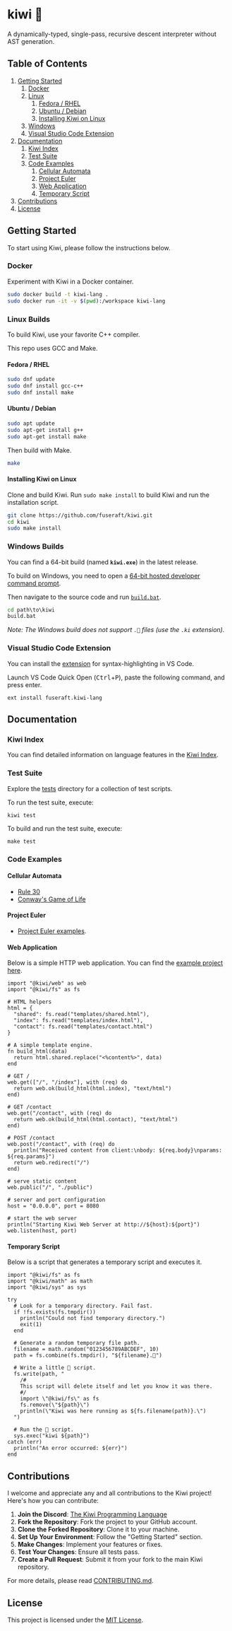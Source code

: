 # kiwi 🥝

A dynamically-typed, single-pass, recursive descent interpreter without AST generation.

## Table of Contents

1. [Getting Started](#getting-started)
   1. [Docker](#docker)
   2. [Linux](#linux-builds)
      1. [Fedora / RHEL](#fedora--rhel)
      2. [Ubuntu / Debian](#ubuntu--debian)
      3. [Installing Kiwi on Linux](#installing-kiwi-on-linux)
   3. [Windows](#windows-builds)
   4. [Visual Studio Code Extension](#visual-studio-code-extension)
2. [Documentation](#documentation)
   1. [Kiwi Index](#kiwi-index)
   1. [Test Suite](#test-suite)
   2. [Code Examples](#code-examples)
      1. [Cellular Automata](#cellular-automata)
      2. [Project Euler](#project-euler)
      3. [Web Application](#web-application)
      4. [Temporary Script](#temporary-script)
3. [Contributions](#contributions)
4. [License](#license)

## Getting Started

To start using Kiwi, please follow the instructions below. 

### Docker

Experiment with Kiwi in a Docker container.

```bash
sudo docker build -t kiwi-lang .
sudo docker run -it -v $(pwd):/workspace kiwi-lang
```

### Linux Builds

To build Kiwi, use your favorite C++ compiler.

This repo uses GCC and Make.

#### Fedora / RHEL

```bash
sudo dnf update
sudo dnf install gcc-c++
sudo dnf install make
```

#### Ubuntu / Debian

```bash
sudo apt update
sudo apt-get install g++
sudo apt-get install make
```

Then build with Make.

```bash
make
```

#### Installing Kiwi on Linux

Clone and build Kiwi.  Run `sudo make install` to build Kiwi and run the installation script.

```bash
git clone https://github.com/fuseraft/kiwi.git
cd kiwi
sudo make install
```

### Windows Builds

You can find a 64-bit build (named **`kiwi.exe`**) in the latest release.

To build on Windows, you need to open a [64-bit hosted developer command prompt](https://learn.microsoft.com/en-us/cpp/build/how-to-enable-a-64-bit-visual-cpp-toolset-on-the-command-line?view=msvc-170).

Then navigate to the source code and run [`build.bat`](build.bat).

```cmd
cd path\to\kiwi
build.bat
```

*Note: The Windows build does not support `.🥝` files (use the `.ki` extension).*

### Visual Studio Code Extension

You can install the [extension](https://marketplace.visualstudio.com/items?itemName=fuseraft.kiwi-lang) for syntax-highlighting in VS Code.

Launch VS Code Quick Open (<kbd>Ctrl</kbd>+<kbd>P</kbd>), paste the following command, and press enter.
```
ext install fuseraft.kiwi-lang
```

## Documentation

### Kiwi Index

You can find detailed information on language features in the [Kiwi Index](docs/README.md).

### Test Suite

Explore the [tests](tests/) directory for a collection of test scripts. 

To run the test suite, execute:

```shell
kiwi test
```

To build and run the test suite, execute:

```shell
make test
```

### Code Examples

#### Cellular Automata

- [Rule 30](examples/ca.🥝)
- [Conway's Game of Life](examples/life.🥝)

#### Project Euler

- [Project Euler examples](examples/project_euler/).

#### Web Application

Below is a simple HTTP web application. You can find the [example project here](examples/webapp/app.🥝).

```kiwi
import "@kiwi/web" as web
import "@kiwi/fs" as fs

# HTML helpers
html = {
  "shared": fs.read("templates/shared.html"),
  "index": fs.read("templates/index.html"),
  "contact": fs.read("templates/contact.html")
}

# A simple template engine.
fn build_html(data)
  return html.shared.replace("<%content%>", data)
end

# GET /
web.get(["/", "/index"], with (req) do
  return web.ok(build_html(html.index), "text/html")
end)

# GET /contact
web.get("/contact", with (req) do
  return web.ok(build_html(html.contact), "text/html")
end)

# POST /contact
web.post("/contact", with (req) do  
  println("Received content from client:\nbody: ${req.body}\nparams: ${req.params}")
  return web.redirect("/")
end)

# serve static content
web.public("/", "./public")

# server and port configuration
host = "0.0.0.0", port = 8080

# start the web server
println("Starting Kiwi Web Server at http://${host}:${port}")
web.listen(host, port)
```

#### Temporary Script

Below is a script that generates a temporary script and executes it.

```kiwi
import "@kiwi/fs" as fs
import "@kiwi/math" as math
import "@kiwi/sys" as sys

try
  # Look for a temporary directory. Fail fast.
  if !fs.exists(fs.tmpdir())
    println("Could not find temporary directory.")
    exit(1)
  end
  
  # Generate a random temporary file path.
  filename = math.random("0123456789ABCDEF", 10)
  path = fs.combine(fs.tmpdir(), "${filename}.🥝")

  # Write a little 🥝 script.
  fs.write(path, "
    /#
    This script will delete itself and let you know it was there.
    #/
    import \"@kiwi/fs\" as fs
    fs.remove(\"${path}\")
    println(\"Kiwi was here running as ${fs.filename(path)}.\")
  ")

  # Run the 🥝 script.
  sys.exec("kiwi ${path}")
catch (err)
  println("An error occurred: ${err}")
end
```

## Contributions

I welcome and appreciate any and all contributions to the Kiwi project! Here's how you can contribute:

1. **Join the Discord**: [The Kiwi Programming Language](https://discord.com/channels/1221516965743431841/1221553678104920195)
2. **Fork the Repository**: Fork the project to your GitHub account.
3. **Clone the Forked Repository**: Clone it to your machine.
4. **Set Up Your Environment**: Follow the "Getting Started" section.
5. **Make Changes**: Implement your features or fixes.
6. **Test Your Changes**: Ensure all tests pass.
7. **Create a Pull Request**: Submit it from your fork to the main Kiwi repository.

For more details, please read [CONTRIBUTING.md](CONTRIBUTING.md).

## License

This project is licensed under the [MIT License](LICENSE).
